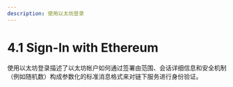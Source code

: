 ```yaml
---
description: 使用以太坊登录
---
```


# 4.1 Sign-In with Ethereum

使用以太坊登录描述了以太坊帐户如何通过签署由范围、会话详细信息和安全机制（例如随机数）构成参数化的标准消息格式来对链下服务进行身份验证。

